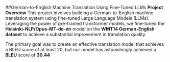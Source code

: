 ##German-to-English Machine Translation Using Fine-Tuned LLMs
**Project Overview**
This project involves building a German-to-English machine translation system using fine-tuned Large Language Models (LLMs). Leveraging the power of pre-trained transformer models, we fine-tuned the **Helsinki-NLP/Opus-MT-de-en** model on the **WMT14 German-English dataset** to achieve a substantial improvement in translation quality.

The primary goal was to create an effective translation model that achieves a BLEU score of at least 20, but our model has astonishingly achieved a **BLEU** score of **30.44**

